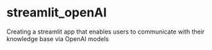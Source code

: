 # streamlit_openAI
Creating a streamlit app that enables users to communicate with their knowledge base via OpenAI models
